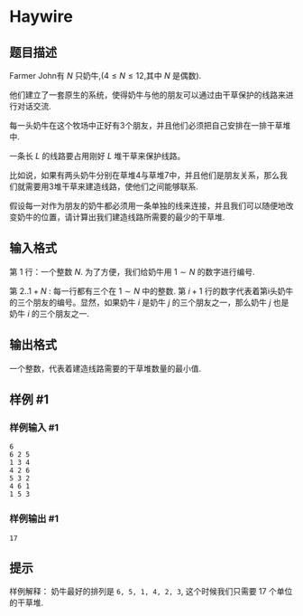 # Haywire

## 题目描述

Farmer John有 $N$ 只奶牛,($4 \leq N \leq 12$,其中 $N$ 是偶数).

他们建立了一套原生的系统，使得奶牛与他的朋友可以通过由干草保护的线路来进行对话交流.




每一头奶牛在这个牧场中正好有3个朋友，并且他们必须把自己安排在一排干草堆中.


一条长 $L$ 的线路要占用刚好 $L$ 堆干草来保护线路。


比如说，如果有两头奶牛分别在草堆4与草堆7中，并且他们是朋友关系，那么我们就需要用3堆干草来建造线路，使他们之间能够联系.




假设每一对作为朋友的奶牛都必须用一条单独的线来连接，并且我们可以随便地改变奶牛的位置，请计算出我们建造线路所需要的最少的干草堆.


## 输入格式

第 $1$ 行：一个整数 $N$. 为了方便，我们给奶牛用 $1\sim N$ 的数字进行编号.

第 $2..1+N$ : 每一行都有三个在 $1\sim N$ 中的整数. 第 $i+1$ 行的数字代表着第i头奶牛的三个朋友的编号。显然，如果奶牛 $i$ 是奶牛 $j$ 的三个朋友之一，那么奶牛 $j$ 也是奶牛 $i$ 的三个朋友之一.


## 输出格式

一个整数，代表着建造线路需要的干草堆数量的最小值.


## 样例 #1

### 样例输入 #1
```
6
6 2 5
1 3 4
4 2 6
5 3 2
4 6 1
1 5 3
```

### 样例输出 #1

```
17
```

## 提示

样例解释： 奶牛最好的排列是 `6, 5, 1, 4, 2, 3`, 这个时候我们只需要 17 个单位的干草堆.

